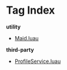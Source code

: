 # Tag Index

**utility**
- [Maid.luau](../src/ReplicatedStorage/Modules/GuiLib/Utilities/Maid.luau)

**third-party**
- [ProfileService.luau](../src/ReplicatedStorage/ThirdParty/ProfileService.luau)
